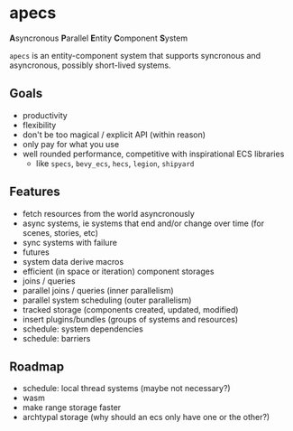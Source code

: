 # apecs
**A**syncronous **P**arallel **E**ntity **C**omponent **S**ystem

`apecs` is an entity-component system that supports syncronous and asyncronous, possibly
short-lived systems.

## Goals
* productivity
* flexibility
* don't be too magical / explicit API (within reason)
* only pay for what you use
* well rounded performance, competitive with inspirational ECS libraries
  - like `specs`, `bevy_ecs`, `hecs`, `legion`, `shipyard`

## Features
- fetch resources from the world asyncronously
- async systems, ie systems that end and/or change over time (for scenes, stories, etc)
- sync systems with failure
- futures
- system data derive macros
- efficient (in space or iteration) component storages
- joins / queries
- parallel joins / queries (inner parallelism)
- parallel system scheduling (outer parallelism)
- tracked storage (components created, updated, modified)
- insert plugins/bundles (groups of systems and resources)
- schedule: system dependencies
- schedule: barriers

## Roadmap
- schedule: local thread systems (maybe not necessary?)
- wasm
- make range storage faster
- archtypal storage (why should an ecs only have one or the other?)
